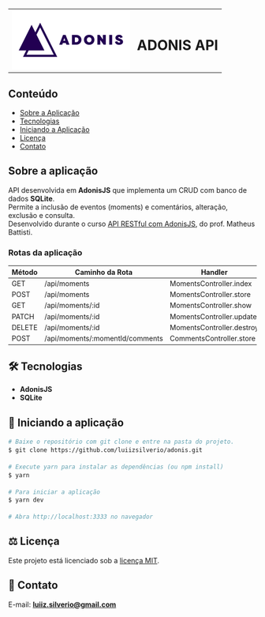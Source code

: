 <table>
  <tr>
    <td style="background: 'white'">
      <img src="https://github.com/luiizsilverio/adonis/blob/main/app/images/adonisjs-logo.svg" />
    </td>
    <td><h1>ADONIS API</h1></td>
  </tr>
</table>

## Conteúdo
* [Sobre a Aplicação](#sobre-a-aplicação)
* [Tecnologias](#hammer_and_wrench-tecnologias)
* [Iniciando a Aplicação](#car-Iniciando-a-aplicação)
* [Licença](#balance_scale-licença)
* [Contato](#email-contato)

## Sobre a aplicação
API desenvolvida em __AdonisJS__ que implementa um CRUD com banco de dados __SQLite__.<br />
Permite a inclusão de eventos (moments) e comentários, alteração, exclusão e consulta.<br />
Desenvolvido durante o curso [API RESTful com AdonisJS](https://www.youtube.com/watch?v=y8XfJJYhXPE), do prof. Matheus Battisti.<br />

### Rotas da aplicação

| Método | Caminho da Rota | Handler | Nome |
|---|---|---|---|
| GET | /api/moments | MomentsController.index | |
| POST | /api/moments | MomentsController.store | moments.store |
| GET | /api/moments/:id | MomentsController.show | moments.show |
| PATCH | /api/moments/:id | MomentsController.update | moments.update |
| DELETE | /api/moments/:id | MomentsController.destroy | moments.destroy |
| POST | /api/moments/:momentId/comments | CommentsController.store | |


## :hammer_and_wrench: Tecnologias
* __AdonisJS__
* __SQLite__

## :car: Iniciando a aplicação
```bash
# Baixe o repositório com git clone e entre na pasta do projeto.
$ git clone https://github.com/luiizsilverio/adonis.git

# Execute yarn para instalar as dependências (ou npm install)
$ yarn

# Para iniciar a aplicação
$ yarn dev

# Abra http://localhost:3333 no navegador
```

## :balance_scale: Licença
Este projeto está licenciado sob a [licença MIT](LICENSE).

## :email: Contato

E-mail: [**luiiz.silverio@gmail.com**](mailto:luiiz.silverio@gmail.com)
